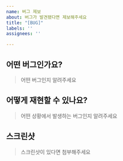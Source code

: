 ```yaml
---
name: 버그 제보
about: 버그가 발견됐다면 제보해주세요
title: "[BUG]"
labels: ''
assignees: ''

---
```


## 어떤 버그인가요?
> 어떤 버그인지 알려주세요

## 어떻게 재현할 수 있나요?
> 어떤 상황에서 발생하는 버그인지 알려주세요

## 스크린샷
> 스크린샷이 있다면 첨부해주세요
